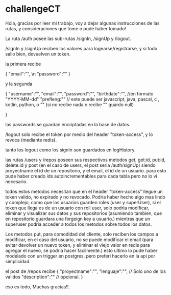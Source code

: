 # challengeCT

Hola, gracias por leer mi trabajo, voy a dejar algunas instrucciones de las rutas, y consideraciones que tome o pude haber tomado!

La ruta /auth posee las sub-rutas /signIn, /signUp y /logout.

/signIn y /signUp reciben los valores para logearse/registrarse, y si todo salio bien, devuelven un token.

la primera recibe 

{
  "email":"", \n
  "password":""
}

y la segunda

{
  "username":"",
  "email":"",
  "password":"",
  "birthdate":"", //en formato "YYYY-MM-dd"
  "prefleng:"" // este puede ser javascript, java, pascal, c , kotlin, python, o "" (si no recibe nada o recibe "" guardo null) 
  
  }
  
  las passwords se guardan encriptadas en la base de datos.
  
/logout solo recibe el token por medio del header "token-access", y lo revoca (mediante redis).
 
tanto los logout como los signIn son guardados en logHistory.
 
 
las rutas /users y /repos poseen sus respectivos metodos get, get:id, put:id, delete:id y post (en el caso de users, el post seria /auth/signUp) siendo proyectname el id de un repositorio, y el email, el id de un usuario. para esto pude haber creado ids autoincrementables para cada tabla pero no lo vi necesario.

todos estos metodos necesitan que en el header "token-access" llegue un token valido, no expirado y no revocado. Podria haber hecho algo mas lindo y complejo, como que los usuarios guarden roles (user y superUser), si el token que llega es de un usuario con roll user, solo podria modificar, eliminar y visualizar sus datos y sus repositorios (asumiendo tambien, que en repositorio guardara una forgeign key a usuario.) mientras que un superuser podria acceder a todos los metodos sobre todos los datos.

Los metodos put, para comodidad del cliente, solo reciben los campos a modificar, en el caso del usuario, no se puede modificar el email (para evitar devolver un nuevo token, y eliminar el viejo valor en redis para agregar el nuevo, se podria hacer facilmente.)  esto ultimo lo pude haber modelado con un trigger en postgres, pero preferi hacerlo en la api por simplicidad.
 
 el post de /repos recibe 
 {
    "proyectname":"",
    "lenguaje":"", // Solo uno de los validos
    "description":"" // opcional.
 }
 
 eso es todo, Muchas gracias!!.
